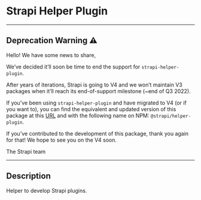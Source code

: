 # Strapi Helper Plugin

---

## Deprecation Warning :warning:

Hello! We have some news to share,

We’ve decided it’ll soon be time to end the support for `strapi-helper-plugin`.

After years of iterations, Strapi is going to V4 and we won’t maintain V3 packages when it’ll reach its end-of-support milestone (~end of Q3 2022).

If you’ve been using `strapi-helper-plugin` and have migrated to V4 (or if you want to), you can find the equivalent and updated version of this package at this [URL](https://github.com/strapi/strapi/tree/master/packages/core/helper-plugin) and with the following name on NPM: `@strapi/helper-plugin`.

If you’ve contributed to the development of this package, thank you again for that! We hope to see you on the V4 soon.

The Strapi team

---

## Description

Helper to develop Strapi plugins.
